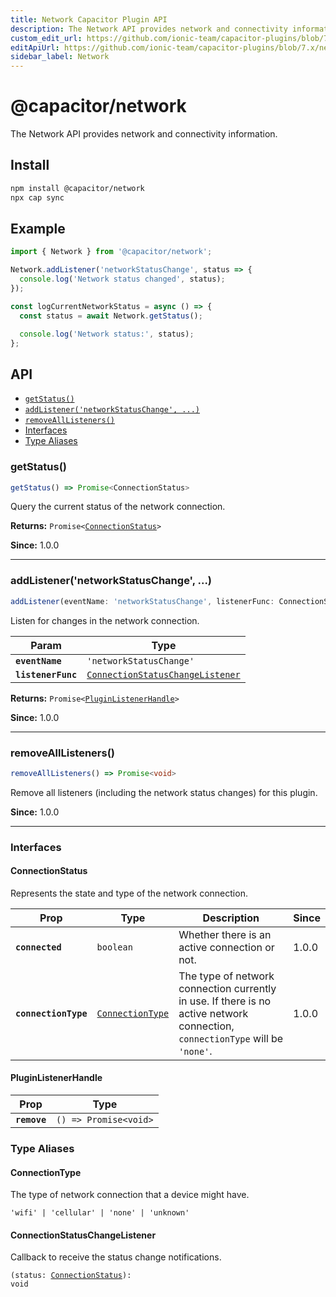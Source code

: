 ```yaml
---
title: Network Capacitor Plugin API
description: The Network API provides network and connectivity information.
custom_edit_url: https://github.com/ionic-team/capacitor-plugins/blob/7.x/network/README.md
editApiUrl: https://github.com/ionic-team/capacitor-plugins/blob/7.x/network/src/definitions.ts
sidebar_label: Network
---
```


# @capacitor/network

The Network API provides network and connectivity information.

## Install

```bash
npm install @capacitor/network
npx cap sync
```

## Example

```typescript
import { Network } from '@capacitor/network';

Network.addListener('networkStatusChange', status => {
  console.log('Network status changed', status);
});

const logCurrentNetworkStatus = async () => {
  const status = await Network.getStatus();

  console.log('Network status:', status);
};
```

## API

<docgen-index>

* [`getStatus()`](#getstatus)
* [`addListener('networkStatusChange', ...)`](#addlistenernetworkstatuschange-)
* [`removeAllListeners()`](#removealllisteners)
* [Interfaces](#interfaces)
* [Type Aliases](#type-aliases)

</docgen-index>

<docgen-api>
<!--Update the source file JSDoc comments and rerun docgen to update the docs below-->

### getStatus()

```typescript
getStatus() => Promise<ConnectionStatus>
```

Query the current status of the network connection.

**Returns:** <code>Promise&lt;<a href="#connectionstatus">ConnectionStatus</a>&gt;</code>

**Since:** 1.0.0

--------------------


### addListener('networkStatusChange', ...)

```typescript
addListener(eventName: 'networkStatusChange', listenerFunc: ConnectionStatusChangeListener) => Promise<PluginListenerHandle>
```

Listen for changes in the network connection.

| Param              | Type                                                                                      |
| ------------------ | ----------------------------------------------------------------------------------------- |
| **`eventName`**    | <code>'networkStatusChange'</code>                                                        |
| **`listenerFunc`** | <code><a href="#connectionstatuschangelistener">ConnectionStatusChangeListener</a></code> |

**Returns:** <code>Promise&lt;<a href="#pluginlistenerhandle">PluginListenerHandle</a>&gt;</code>

**Since:** 1.0.0

--------------------


### removeAllListeners()

```typescript
removeAllListeners() => Promise<void>
```

Remove all listeners (including the network status changes) for this plugin.

**Since:** 1.0.0

--------------------


### Interfaces


#### ConnectionStatus

Represents the state and type of the network connection.

| Prop                 | Type                                                      | Description                                                                                                                   | Since |
| -------------------- | --------------------------------------------------------- | ----------------------------------------------------------------------------------------------------------------------------- | ----- |
| **`connected`**      | <code>boolean</code>                                      | Whether there is an active connection or not.                                                                                 | 1.0.0 |
| **`connectionType`** | <code><a href="#connectiontype">ConnectionType</a></code> | The type of network connection currently in use. If there is no active network connection, `connectionType` will be `'none'`. | 1.0.0 |


#### PluginListenerHandle

| Prop         | Type                                      |
| ------------ | ----------------------------------------- |
| **`remove`** | <code>() =&gt; Promise&lt;void&gt;</code> |


### Type Aliases


#### ConnectionType

The type of network connection that a device might have.

<code>'wifi' | 'cellular' | 'none' | 'unknown'</code>


#### ConnectionStatusChangeListener

Callback to receive the status change notifications.

<code>(status: <a href="#connectionstatus">ConnectionStatus</a>): void</code>

</docgen-api>